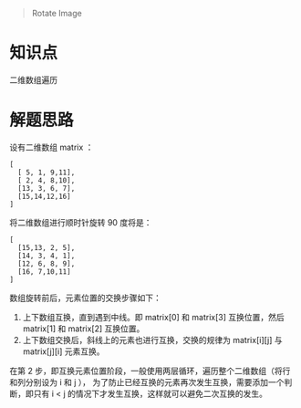 > Rotate Image

# 知识点
二维数组遍历

# 解题思路
设有二维数组 matrix ：
```
[
  [ 5, 1, 9,11],
  [ 2, 4, 8,10],
  [13, 3, 6, 7],
  [15,14,12,16]
]
```

将二维数组进行顺时针旋转 90 度将是：
```
[
  [15,13, 2, 5],
  [14, 3, 4, 1],
  [12, 6, 8, 9],
  [16, 7,10,11]
]
```

数组旋转前后，元素位置的交换步骤如下：
1. 上下数组互换，直到遇到中线。即 matrix[0] 和 matrix[3] 互换位置，然后 matrix[1] 和 matrix[2] 互换位置。  
2. 上下数组交换后，斜线上的元素也进行互换，交换的规律为 matrix[i][j] 与 matrix[j][i] 元素互换。

在第 2 步，即互换元素位置阶段，一般使用两层循环，遍历整个二维数组（将行和列分别设为 i 和 j ）， 为了防止已经互换的元素再次发生互换，需要添加一个判断，即只有 i < j 的情况下才发生互换，这样就可以避免二次互换的发生。